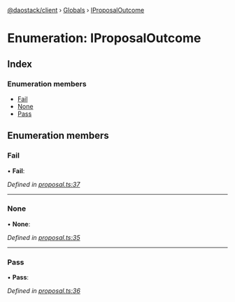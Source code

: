 [@daostack/client](../README.md) › [Globals](../globals.md) › [IProposalOutcome](iproposaloutcome.md)

# Enumeration: IProposalOutcome

## Index

### Enumeration members

* [Fail](iproposaloutcome.md#fail)
* [None](iproposaloutcome.md#none)
* [Pass](iproposaloutcome.md#pass)

## Enumeration members

###  Fail

• **Fail**:

*Defined in [proposal.ts:37](https://github.com/daostack/client/blob/3edf873/src/proposal.ts#L37)*

___

###  None

• **None**:

*Defined in [proposal.ts:35](https://github.com/daostack/client/blob/3edf873/src/proposal.ts#L35)*

___

###  Pass

• **Pass**:

*Defined in [proposal.ts:36](https://github.com/daostack/client/blob/3edf873/src/proposal.ts#L36)*
